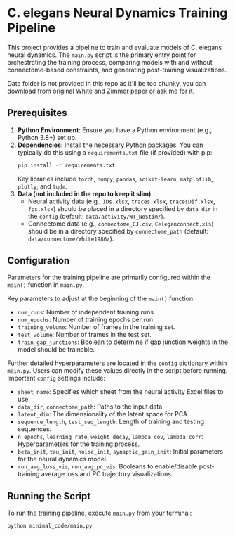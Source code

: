 # C. elegans Neural Dynamics Training Pipeline

This project provides a pipeline to train and evaluate models of C. elegans neural dynamics. The `main.py` script is the primary entry point for orchestrating the training process, comparing models with and without connectome-based constraints, and generating post-training visualizations.

Data folder is not provided in this repo as it'll be too chunky, you can download from original White and Zimmer paper or ask me for it.

## Prerequisites

1.  **Python Environment**: Ensure you have a Python environment (e.g., Python 3.8+) set up.
2.  **Dependencies**: Install the necessary Python packages. You can typically do this using a `requirements.txt` file (if provided) with pip:
    ```bash
    pip install -r requirements.txt
    ```
    Key libraries include `torch`, `numpy`, `pandas`, `scikit-learn`, `matplotlib`, `plotly`, and `tqdm`.
3.  **Data (not included in the repo to keep it slim)**:
    * Neural activity data (e.g., `IDs.xlsx`, `traces.xlsx`, `tracesDif.xlsx`, `fps.xlsx`) should be placed in a directory specified by `data_dir` in the `config` (default: `data/activity/WT_NoStim/`).
    * Connectome data (e.g., `connectome_EJ.csv`, `Celeganconnect.xls`) should be in a directory specified by `connectome_path` (default: `data/connectome/White1986/`).

## Configuration

Parameters for the training pipeline are primarily configured within the `main()` function in `main.py`.

Key parameters to adjust at the beginning of the `main()` function:
* `num_runs`: Number of independent training runs.
* `num_epochs`: Number of training epochs per run.
* `training_volume`: Number of frames in the training set.
* `test_volume`: Number of frames in the test set.
* `train_gap_junctions`: Boolean to determine if gap junction weights in the model should be trainable.

Further detailed hyperparameters are located in the `config` dictionary within `main.py`. Users can modify these values directly in the script before running. Important `config` settings include:

* `sheet_name`: Specifies which sheet from the neural activity Excel files to use.
* `data_dir`, `connectome_path`: Paths to the input data.
* `latent_dim`: The dimensionality of the latent space for PCA.
* `sequence_length`, `test_seq_length`: Length of training and testing sequences.
* `n_epochs`, `learning_rate`, `weight_decay`, `lambda_cov`, `lambda_corr`: Hyperparameters for the training process.
* `beta_init`, `tau_init`, `noise_init`, `synaptic_gain_init`: Initial parameters for the neural dynamics model.
* `run_avg_loss_vis`, `run_avg_pc_vis`: Booleans to enable/disable post-training average loss and PC trajectory visualizations.

## Running the Script

To run the training pipeline, execute `main.py` from your terminal:

```bash
python minimal_code/main.py